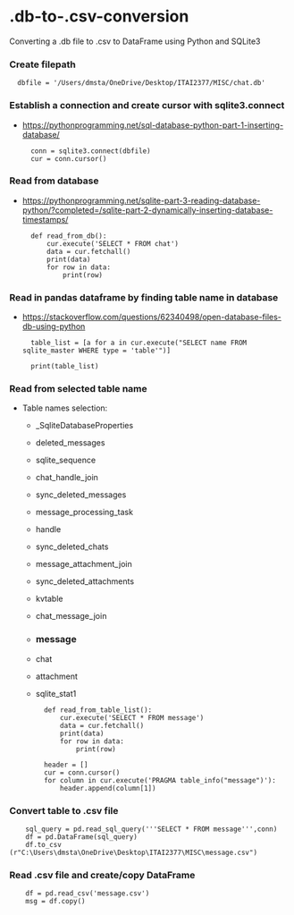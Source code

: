 # .db-to-.csv-conversion
Converting a .db file to .csv to DataFrame using Python and SQLite3

### Create filepath

	  dbfile = '/Users/dmsta/OneDrive/Desktop/ITAI2377/MISC/chat.db'

### Establish a connection and create cursor with sqlite3.connect
- https://pythonprogramming.net/sql-database-python-part-1-inserting-database/

		conn = sqlite3.connect(dbfile)
		cur = conn.cursor()

### Read from database
- https://pythonprogramming.net/sqlite-part-3-reading-database-python/?completed=/sqlite-part-2-dynamically-inserting-database-timestamps/


		def read_from_db():
			cur.execute('SELECT * FROM chat')
			data = cur.fetchall()
			print(data)
			for row in data:
				print(row)

### Read in pandas dataframe by finding table name in database
- https://stackoverflow.com/questions/62340498/open-database-files-db-using-python

		table_list = [a for a in cur.execute("SELECT name FROM sqlite_master WHERE type = 'table'")]

		print(table_list)

### Read from selected table name
- Table names selection:
    - _SqliteDatabaseProperties
    - deleted_messages
    - sqlite_sequence
    - chat_handle_join
    - sync_deleted_messages
    - message_processing_task
    - handle
    - sync_deleted_chats
    - message_attachment_join
    - sync_deleted_attachments
    - kvtable
    - chat_message_join
    - ### message
    - chat
    - attachment
    - sqlite_stat1

    		def read_from_table_list():
				cur.execute('SELECT * FROM message')
				data = cur.fetchall()
				print(data)
				for row in data:
					print(row)

			header = []
			cur = conn.cursor()
			for column in cur.execute('PRAGMA table_info("message")'):
				header.append(column[1])
				
### Convert table to .csv file
		sql_query = pd.read_sql_query('''SELECT * FROM message''',conn)
		df = pd.DataFrame(sql_query)
		df.to_csv (r"C:\Users\dmsta\OneDrive\Desktop\ITAI2377\MISC\message.csv")
		
### Read .csv file and create/copy DataFrame
		df = pd.read_csv('message.csv')
		msg = df.copy()
